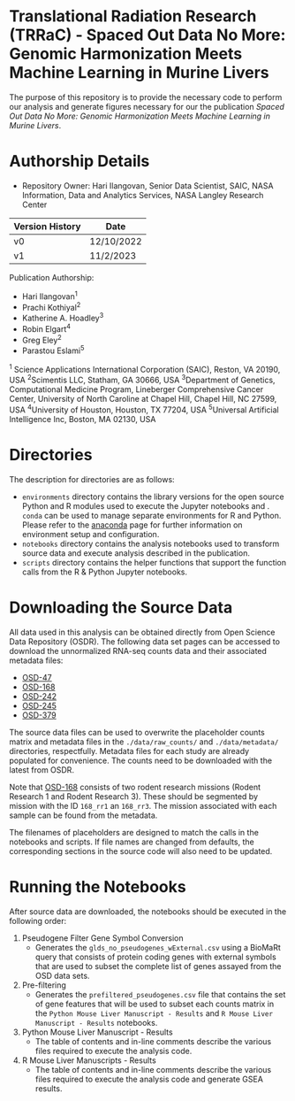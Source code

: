 # Translational Radiation Research (TRRaC) - Spaced Out Data No More: Genomic Harmonization Meets Machine Learning in Murine Livers

The purpose of this repository is to provide the necessary code to perform our analysis and generate figures necessary for our the publication *Spaced Out Data No More: Genomic Harmonization Meets Machine Learning in Murine Livers*. 

# Authorship Details
- Repository Owner: Hari Ilangovan, Senior Data Scientist, SAIC, NASA Information, Data and Analytics Services, NASA Langley Research Center


|Version History | Date | 
|----------| ----- |
|v0| 12/10/2022 | 
|v1 | 11/2/2023 | 


Publication Authorship:
- Hari Ilangovan<sup>1</sup>
- Prachi Kothiyal<sup>2</sup>
- Katherine A. Hoadley<sup>3</sup>
- Robin Elgart<sup>4</sup>
- Greg Eley<sup>2</sup>
- Parastou Eslami<sup>5</sup>

<sup>1</sup> Science Applications International Corporation (SAIC), Reston, VA 20190, USA
<sup>2</sup>Scimentis LLC, Statham, GA 30666, USA
<sup>3</sup>Department of Genetics, Computational Medicine Program, Lineberger Comprehensive Cancer Center, University of North Caroline at Chapel Hill, Chapel Hill, NC 27599, USA
<sup>4</sup>University of Houston, Houston, TX 77204, USA
<sup>5</sup>Universal Artificial Intelligence Inc, Boston, MA 02130, USA

# Directories

The description for directories are as follows:
- `environments` directory contains the library versions for the open source Python and R modules used to execute the Jupyter notebooks and . `conda` can be used to manage separate environments for R and Python. Please refer to the [anaconda](https://docs.anaconda.com/free/anaconda/install/) page for further information on environment setup and configuration.
- `notebooks` directory contains the analysis notebooks used to transform source data and execute analysis described in the publication.
- `scripts` directory contains the helper functions that support the function calls from the R & Python Jupyter notebooks.

# Downloading the Source Data
All data used in this analysis can be obtained directly from Open Science Data Repository (OSDR). The following data set pages can be accessed to download the unnormalized RNA-seq counts data and their associated metadata files:
- [OSD-47](https://osdr.nasa.gov/bio/repo/data/studies/OSD-47)
- [OSD-168](https://osdr.nasa.gov/bio/repo/data/studies/OSD-168)
- [OSD-242](https://osdr.nasa.gov/bio/repo/data/studies/OSD-242)
- [OSD-245](https://osdr.nasa.gov/bio/repo/data/studies/OSD-245)
- [OSD-379](https://osdr.nasa.gov/bio/repo/data/studies/OSD-379)

The source data files can be used to overwrite the placeholder counts matrix and metadata files in the `./data/raw_counts/` and `./data/metadata/` directories, respectfully. Metadata files for each study are already populated for convenience. The counts need to be downloaded with the latest from OSDR.

Note that [OSD-168](https://osdr.nasa.gov/bio/repo/data/studies/OSD-168) consists of two rodent research missions (Rodent Research 1 and Rodent Research 3). These should be segmented by mission with the ID `168_rr1` an `168_rr3`. The mission associated with each sample can be found from the metadata. 

The filenames of placeholders are designed to match the calls in the notebooks and scripts. If file names are changed from defaults, the corresponding sections in the source code will also need to be updated.

# Running the Notebooks

After source data are downloaded, the notebooks should be executed in the following order:
1. Pseudogene Filter Gene Symbol Conversion
    - Generates the `glds_no_pseudogenes_wExternal.csv` using a BioMaRt query that consists of protein coding genes with external symbols that are used to subset the complete list of genes assayed from the OSD data sets. 
2. Pre-filtering
    - Generates the `prefiltered_pseudogenes.csv` file that contains the set of gene features that will be used to subset each counts matrix in the `Python Mouse Liver Manuscript - Results` and `R Mouse Liver Manuscript - Results` notebooks.
3. Python Mouse Liver Manuscript - Results
    - The table of contents and in-line comments describe the various files required to execute the analysis code.
4. R Mouse Liver Manuscripts - Results
    - The table of contents and in-line comments describe the various files required to execute the analysis code and generate GSEA results.

